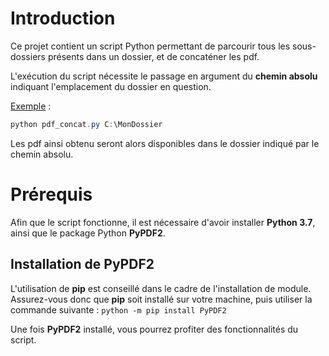 # Introduction
Ce projet contient un script Python permettant de parcourir tous les sous-dossiers présents dans un dossier, et de concaténer les pdf. 

L'exécution du script nécessite le passage en argument du **chemin absolu** indiquant l'emplacement du dossier en question.

<u>Exemple</u> :

```powershell
python pdf_concat.py C:\MonDossier
```

Les pdf ainsi obtenu seront alors disponibles dans le dossier indiqué par le chemin absolu. 

# Prérequis
Afin que le script fonctionne, il est nécessaire d'avoir installer **Python 3.7**, ainsi que le package Python **PyPDF2**.

## Installation de PyPDF2
L'utilisation de **pip** est conseillé dans le cadre de l'installation de module. Assurez-vous donc que **pip** soit installé sur votre machine, puis utiliser la commande suivante : `python -m pip install PyPDF2`


Une fois **PyPDF2** installé, vous pourrez profiter des fonctionnalités du script.
    
